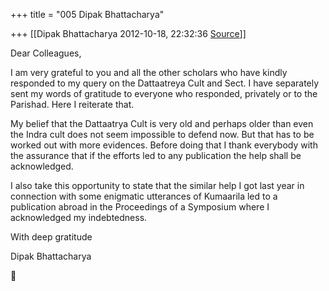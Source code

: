 +++
title = "005 Dipak Bhattacharya"

+++
[[Dipak Bhattacharya	2012-10-18, 22:32:36 [Source](https://groups.google.com/g/bvparishat/c/wd3roS2OhdE)]]



Dear Colleagues,

I am very grateful to you and all the other scholars who have kindly responded to my query on the Dattaatreya Cult and Sect. I have separately sent my words of gratitude to everyone who responded, privately or to the Parishad. Here I reiterate that.

My belief that the Dattaatrya Cult is very old and perhaps older than even the Indra cult does not seem impossible to defend now. But that has to be worked out with more evidences. Before doing that I thank everybody with the assurance that if the efforts led to any publication the help shall be acknowledged.

I also take this opportunity to state that the similar help I got last year in connection with some enigmatic utterances of Kumaarila led to a publication abroad in the Proceedings of a Symposium where I acknowledged my indebtedness.

With deep gratitude  

Dipak Bhattacharya



